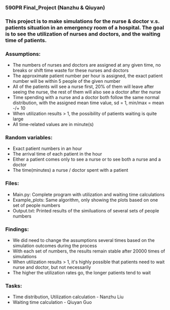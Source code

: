### 590PR Final_Project (Nanzhu & Qiuyan)

### This project is to make simulations for the nurse & doctor v.s. patients situation in an emergency room of a hospital. The goal is to see the utilization of nurses and doctors, and the waiting time of patients.

### Assumptions:
- The numbers of nurses and doctors are assigned at any given time, no breaks or shift time waste for these nurses and doctors
- The approximate patient number per hour is assigned, the exact patient number will be within 5 people of the given number
- All of the patients will see a nurse first, 20% of them will leave after seeing the nurse, the rest of them will also see a doctor after the nurse
- Time spending with a nurse and a doctor both follow the same normal distribution, with the assigned mean time value, sd = 1, min/max = mean -/+ 10
- When utilization results > 1, the possibility of patients waiting is quite large
- All time-related values are in minute(s)

### Random variables:
- Exact patient numbers in an hour
- The arrival time of each patient in the hour
- Either a patient comes only to see a nurse or to see both a nurse and a doctor
- The time(minutes) a nurse / doctor spent with a patient

### Files:
- Main.py: Complete program with utilization and waiting time calculations
- Example_plots: Same algorithm, only showing the plots based on one set of people numbers
- Output.txt: Printed results of the similuations of several sets of people numbers

### Findings:
- We did need to change the assumptions several times based on the simulation outcomes during the process
- With each set of numbers, the results remain stable after 20000 times of simulations
- When utilization results > 1, it's highly possible that patients need to wait nurse and doctor, but not necessarily
- The higher the utilization rates go, the longer patients tend to wait

### Tasks:
- Time distribution, Utilization calculation - Nanzhu Liu
- Waiting time calculation - Qiuyan Guo
